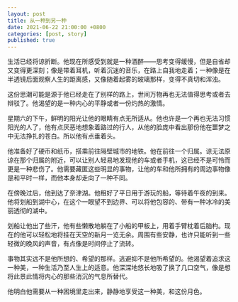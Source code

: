 ```yaml
---
layout: post
title: 从一种到另一种
date: 2021-06-22 21:00:00 +0800
categories: [post, story]
published: true
---
```


生活已经将谅折断。他现在所感受到就是一种酒醉——思考变得缓慢，但是自省却又变得更深刻；像是带着耳机，听着沉迷的音乐，在路上自我地走着；一种像是在半透镜后面观察人生的距离感，又像随着起雾的玻璃那样，变得不真切和浑浊。

这份思潮可能是源于他已经走在了别样的路上，世间万物再也无法值得思考或者去辩驳了。他渴望的是一种内心的平静或者一份灼热的激情。

星期六的下午，鲜明的阳光让他的眼睛有点无所适从。他也许是一个再也无法习惯阳光的人了，他有点厌恶地想象着路过的行人，从他的脸庞中看出那份他在噩梦之中无法挣扎的苍白。所以他有点垂着头。

他准备好了硬币和纸币，搭乘前往隔壁城市的地铁。他在前往一个归属。谅无法原谅在那个归属的附近，可以让别人轻易地发现他的车或者手机，这已经不是可怜而更是一种悲伤了。他需要藏匿这些明显的事物，让他的车和他所拥有的周边事物像是和平时一样，而他本身却走向了一种不同。

在傍晚过后，他到达了奈津湖。他租好了平日用于游玩的船，等待着午夜的到来。他将划船到湖中心，在这个一眼望不到边界、可以将他包容的、带有一种冰冷的美丽透彻的湖中。

划船让他出了些汗，他有些懒散地躺在了小船的甲板上，用着手臂枕着后脑杓。现在的他可以轻松地将挂在天空的新月一览无余。周围有些安静，也许只能听到一些轻微的晚风的声音，有点像是时间停止了流转。

事物其实远不是他所想的、希望的那样。逃避抑不是他所希望的。他渴望着追求这一种美，一种生活乃至人生上的适意。他深深地悠长地吸了换了几口空气，像是想将此景此情将内心的那些消沉的气息所替代。

他明白他需要从一种困境里走出来，静静地享受这一种美，和这份月色。
